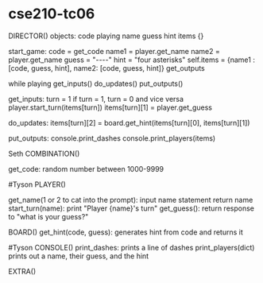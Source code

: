 # cse210-tc06

DIRECTOR()
objects:
code
playing
name
guess
hint
items {}


start_game:
   code = get_code
   name1 = player.get_name
   name2 = player.get_name
   guess = "----"
   hint = "four asterisks"
   self.items = {name1 : [code, guess, hint], name2: [code, guess, hint]}
   get_outputs
   
   while playing
   get_inputs()
   do_updates()
   put_outputs()
   
get_inputs:
turn = 1
if turn = 1, turn = 0 and vice versa
player.start_turn(items[turn])
items[turn][1] = player.get_guess

do_updates:
items[turn][2] = board.get_hint(items[turn][0], items[turn][1])

put_outputs:
console.print_dashes
console.print_players(items)

Seth
COMBINATION()

get_code:
   random number between 1000-9999
   

#Tyson
PLAYER()
   
   get_name(1 or 2 to cat into the prompt):
      input name statement
      return name
   start_turn(name):
      print "Player {name}'s turn"
   get_guess():
      return response to "what is your guess?"
     
BOARD()
   get_hint(code, guess):
      generates hint from code and returns it
      
#Tyson
CONSOLE()
print_dashes:
   prints a line of dashes
print_players(dict)
   prints out a name, their guess, and the hint
      
EXTRA()
